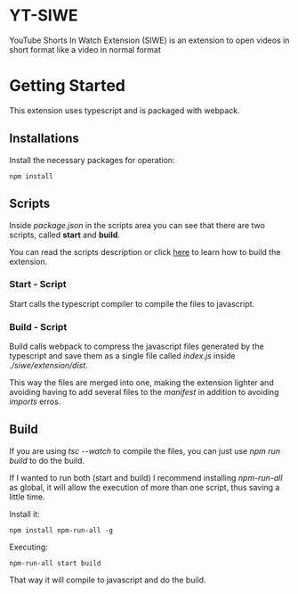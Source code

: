 # YT-SIWE
YouTube Shorts In Watch Extension (SIWE) is an extension to open videos in short format like a video in normal format

# Getting Started

This extension uses typescript and is packaged with webpack.

## Installations

Install the necessary packages for operation:

    npm install

## Scripts

Inside *package.json* in the scripts area you can see that there are two scripts, called **start** and **build**.

You can read the scripts description or click [here](#build) to learn how to build the extension.

### Start - Script

Start calls the typescript compiler to compile the files to javascript.

### Build - Script

Build calls webpack to compress the javascript files generated by the typescript and save them as a single file called *index.js* inside *./siwe/extension/dist*.

This way the files are merged into one, making the extension lighter and avoiding having to add several files to the *manifest* in addition to avoiding *imports* erros.

## Build

If you are using *tsc --watch* to compile the files, you can just use *npm run build* to do the build.

If I wanted to run both (start and build) I recommend installing *npm-run-all* as global, it will allow the execution of more than one script, thus saving a little time.

Install it:

    npm install npm-run-all -g

Executing:

    npm-run-all start build

That way it will compile to javascript and do the build.